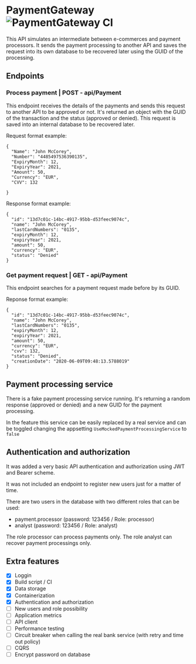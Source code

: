# PaymentGateway ![PaymentGateway CI](https://github.com/HenriqueGouvea/PaymentGateway/workflows/PaymentGateway%20CI/badge.svg)
This API simulates an intermediate between e-commerces and payment processors. It sends the payment processing to another API and saves the request into its own database to be recovered later using the GUID of the processing.

## Endpoints

### Process payment | POST - api/Payment

This endpoint receives the details of the payments and sends this request to another API to be approved or not. It's returned an object with the GUID of the transaction and the status (approved or denied). This request is saved into an internal database to be recovered later.

Request format example:
```
{
  "Name": "John McCorey",
  "Number": "4485497536390135",
  "ExpiryMonth": 12,
  "ExpiryYear": 2021,
  "Amount": 50,
  "Currency": "EUR",
  "CVV": 132

}
```

Response format example:
```
{
  "id": "13d7c01c-14bc-4917-95bb-d53feec9074c",
  "name": "John McCorey",
  "lastCardNumbers": "0135",
  "expiryMonth": 12,
  "expiryYear": 2021,
  "amount": 50,
  "currency": "EUR",
  "status": "Denied"
}
```

### Get payment request | GET - api/Payment

This endpoint searches for a payment request made before by its GUID.

Reponse format example:
```
{
  "id": "13d7c01c-14bc-4917-95bb-d53feec9074c",
  "name": "John McCorey",
  "lastCardNumbers": "0135",
  "expiryMonth": 12,
  "expiryYear": 2021,
  "amount": 50,
  "currency": "EUR",
  "cvv": 132,
  "status": "Denied",
  "creationDate": "2020-06-09T09:48:13.5788019"
}
```

## Payment processing service

There is a fake payment processing service running. It's returning a random response (approved or denied) and a new GUID for the payment processing.

In the feature this service can be easily replaced by a real service and can be toggled changing the appsetting ```UseMockedPaymentProcessingService``` to ```false```

## Authentication and authorization

It was added a very basic API authentication and authorization using JWT and Bearer scheme.

It was not included an endpoint to register new users just for a matter of time.

There are two users in the database with two different roles that can be used:
- payment.processor (password: 123456 / Role: processor)
- analyst (password: 123456 / Role: analyst)

The role processor can process payments only. The role analyst can recover payment processings only.

## Extra features
- [x] Loggin
- [x] Build script / CI
- [x] Data storage
- [x] Containerization
- [x] Authentication and authorization
- [ ] New users and role possibility
- [ ] Application metrics
- [ ] API client
- [ ] Performance testing
- [ ] Circuit breaker when calling the real bank service (with retry and time out policy)
- [ ] CQRS
- [ ] Encrypt password on database
